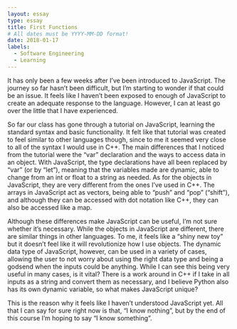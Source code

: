 ```yaml
---
layout: essay
type: essay
title: First Functions
# All dates must be YYYY-MM-DD format!
date: 2018-01-17
labels:
  - Software Engineering
  - Learning
---
```


It has only been a few weeks after I’ve been introduced to JavaScript.  The journey so far hasn’t been difficult, but I’m starting to wonder if that could be an issue.  It feels like I haven’t been exposed to enough of JavaScript to create an adequate response to the language. However, I can at least go over the little that I have experienced.

So far our class has gone through a tutorial on JavaScript, learning the standard syntax and basic functionality.  It felt like that tutorial was created to feel similar to other languages though, since to me it seemed very close to all of the syntax I would use in C++.  The main differences that I noticed from the tutorial were the “var” declaration and the ways to access data in an object.  With JavaScript, the type declarations have all been replaced by “var” (or by “let”), meaning that the variables made are dynamic, able to change from an int or float to a string as needed.  As for the objects in JavaScript, they are very different from the ones I’ve used in C++.  The arrays in JavaScript act as vectors, being able to “push” and “pop” (“shift”), and although they can be accessed with dot notation like C++, they can also be accessed like a map.

Although these differences make JavaScript can be useful, I’m not sure whether it’s necessary.  While the objects in JavaScript are different, there are similar things in other languages. To me, it feels like a “shiny new toy” but it doesn’t feel like it will revolutionize how I use objects.  The dynamic data type of JavaScript, however, can be used in a variety of cases, allowing the user to not worry about using the right data type and being a godsend when the inputs could be anything.  While I can see this being very useful in many cases, is it vital?  There is a work around in C++ if I take in all inputs as a string and convert them as necessary, and I believe Python also has its own dynamic variable, so what makes JavaScript unique?

This is the reason why it feels like I haven’t understood JavaScript yet.  All that I can say for sure right now is that, “I know nothing”, but by the end of this course I’m hoping to say “I know something”.

